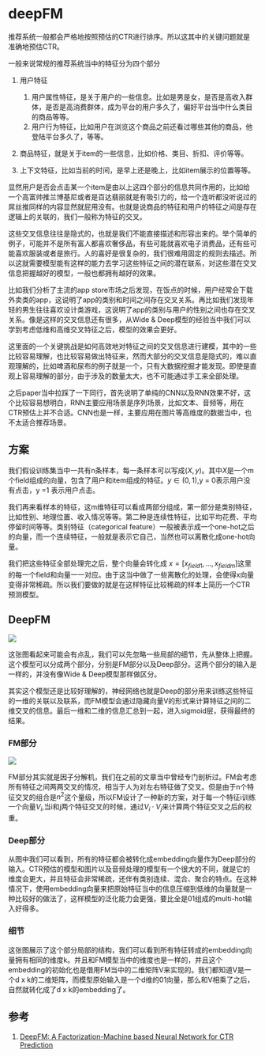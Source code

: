 # deepFM


推荐系统一般都会严格地按照预估的CTR进行排序。所以这其中的关键问题就是准确地预估CTR。

一般来说常规的推荐系统当中的特征分为四个部分

1. 用户特征
    1. 用户属性特征，是关于用户的一些信息。比如是男是女，是否是高收入群体，是否是高消费群体，成为平台的用户多久了，偏好平台当中什么类目的商品等等。
    2. 用户行为特征，比如用户在浏览这个商品之前还看过哪些其他的商品，他登陆平台多久了，等等。

2. 商品特征，就是关于item的一些信息，比如价格、类目、折扣、评价等等。
3. 上下文特征，比如当前的时间，是早上还是晚上，比如item展示的位置等等。


显然用户是否会点击某一个item是由以上这四个部分的信息共同作用的，比如给一个高富帅推兰博基尼或者是百达翡丽就是有吸引力的，给一个连听都没听说过的屌丝推同样的内容显然就屁用没有。也就是说商品的特征和用户的特征之间是存在逻辑上的关联的，我们一般称为特征的交叉。

这些交叉信息往往是隐式的，也就是我们不能直接描述和形容出来的。举个简单的例子，可能并不是所有富人都喜欢奢侈品，有些可能就喜欢电子消费品，还有些可能喜欢服装或者是旅行。人的喜好是很复杂的，我们很难用固定的规则去描述。所以这就需要模型能有这样的能力去学习这些特征之间的潜在联系，对这些潜在交叉信息把握越好的模型，一般也都拥有越好的效果。

比如我们分析了主流的app store市场之后发现，在饭点的时候，用户经常会下载外卖类的app，这说明了app的类别和时间之间存在交叉关系。再比如我们发现年轻的男生往往喜欢设计类游戏，这说明了app的类别与用户的性别之间也存在交叉关系。像是这样的交叉信息还有很多，从Wide & Deep模型的经验当中我们可以学到考虑低维和高维交叉特征之后，模型的效果会更好。

这里面的一个关键挑战是如何高效地对特征之间的交叉信息进行建模，其中的一些比较容易理解，也比较容易做出特征来，然而大部分的交叉信息是隐式的，难以直观理解的，比如啤酒和尿布的例子就是一个，只有大数据挖掘才能发现。即使是直观上容易理解的部分，由于涉及的数量太大，也不可能通过手工来全部处理。

之后paper当中拉踩了一下同行，首先说明了单纯的CNN以及RNN效果不好，这个比较容易想明白，RNN主要应用场景是序列场景，比如文本、音频等，用在CTR预估上并不合适。CNN也是一样，主要应用在图片等高维度的数据当中，也不太适合推荐场景。


## 方案

我们假设训练集当中一共有n条样本，每一条样本可以写成$(X,y)$。其中$X$是一个m个field组成的向量，包含了用户和item组成的特征。$y \in (0,1)$,y = 0表示用户没有点击，y =1 表示用户点击。

我们再来看样本的特征，这m维特征可以看成两部分组成，第一部分是类别特征，比如性别、地理位置、收入情况等等。第二种是连续性特征，比如平均花费、平均停留时间等等。类别特征（categorical feature）一般被表示成一个one-hot之后的向量，而一个连续特征，一般就是表示它自己，当然也可以离散化成one-hot向量。

我们把这些特征全部处理完之后，整个向量会转化成 $x=[x_{field1},...,x_{fieldm}]$这里的每一个field和向量一一对应。由于这当中做了一些离散化的处理，会使得x向量变得非常稀疏。所以我们要做的就是在这样特征比较稀疏的样本上简历一个CTR预测模型。

## DeepFM

![](./../deepFM/1.jpg)

这张图看起来可能会有点乱，我们可以先忽略一些局部的细节，先从整体上把握。这个模型可以分成两个部分，分别是FM部分以及Deep部分。这两个部分的输入是一样的，并没有像Wide & Deep模型那样做区分。

其实这个模型还是比较好理解的，神经网络也就是Deep的部分用来训练这些特征的一维的关联以及联系，而FM模型会通过隐藏向量V的形式来计算特征之间的二维交叉的信息。最后一维和二维的信息汇总到一起，进入sigmoid层，获得最终的结果。


### FM部分

![](./../deepFM/2.jpg)

FM部分其实就是因子分解机，我们在之前的文章当中曾经专门剖析过。FM会考虑所有特征之间两两交叉的情况，相当于人为对左右特征做了交叉。但是由于n个特征交叉的组合是$n^2$这个量级，所以FM设计了一种新的方案，对于每一个特征i训练一个向量$V_i$,当i和j两个特征交叉的时候，通过$V_i \cdot V_j$来计算两个特征交叉之后的权重。


### Deep部分

从图中我们可以看到，所有的特征都会被转化成embedding向量作为Deep部分的输入。CTR预估的模型和图片以及音频处理的模型有一个很大的不同，就是它的维度会更大，并且特征会非常稀疏，还伴有类别连续、混合、聚合的特点。在这种情况下，使用embedding向量来把原始特征当中的信息压缩到低维的向量就是一种比较好的做法了，这样模型的泛化能力会更强，要比全是01组成的multi-hot输入好得多。


### 细节

这张图展示了这个部分局部的结构，我们可以看到所有特征转成的embedding向量拥有相同的维度k。并且和FM模型当中的维度也是一样的，并且这个embedding的初始化也是借用FM当中的二维矩阵V来实现的。我们都知道V是一个d x k的二维矩阵，而模型原始输入是一个d维的01向量，那么和V相乘了之后，自然就转化成了d x k的embedding了。




## 参考

1. [DeepFM: A Factorization-Machine based Neural Network for CTR Prediction](https://www.ijcai.org/proceedings/2017/0239.pdf)